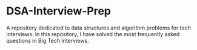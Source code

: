 # DSA-Interview-Prep
A repository dedicated to data structures and algorithm problems for tech interviews. 
In this repository, I have solved the most frequently asked questions in Big Tech Interviews. 
